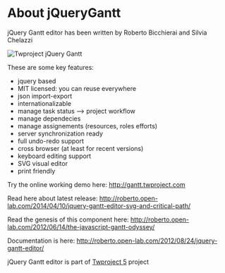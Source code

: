
About jQueryGantt
===========
jQuery Gantt editor has been written by Roberto Bicchierai and Silvia Chelazzi

<img src="https://rbicchierai.files.wordpress.com/2014/04/image_thumb6.png?w=596" alt="Twproject jQuery Gantt" border="0" />

These are some key features:
* jquery based
* MIT licensed: you can reuse everywhere
* json import-export
* internationalizable
* manage task status –> project workflow
* manage dependecies
* manage assignements (resources, roles efforts)
* server synchronization ready
* full undo-redo support
* cross browser (at least for recent versions)
* keyboard editing support
* SVG visual editor
* print friendly

Try the online working demo here: http://gantt.twproject.com

Read here about latest release: http://roberto.open-lab.com/2014/04/10/jquery-gantt-editor-svg-and-critical-path/

Read the genesis of this component here: http://roberto.open-lab.com/2012/06/14/the-javascript-gantt-odyssey/

Documentation is here: http://roberto.open-lab.com/2012/08/24/jquery-gantt-editor/

jQuery Gantt editor is part of <a href="http://www.twproject.com">Twproject 5</a> project



